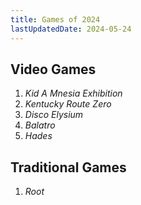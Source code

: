 ```yaml
---
title: Games of 2024
lastUpdatedDate: 2024-05-24
---
```


## Video Games

1. *Kid A Mnesia Exhibition*
2. *Kentucky Route Zero*
3. *Disco Elysium*
4. *Balatro*
5. *Hades*

## Traditional Games

1. *Root*